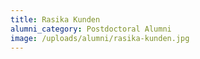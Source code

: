 ```yaml
---
title: Rasika Kunden
alumni_category: Postdoctoral Alumni
image: /uploads/alumni/rasika-kunden.jpg
---
```


